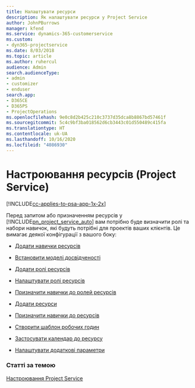 ```yaml
---
title: Налаштувати ресурси
description: Як налаштувати ресурси у Project Service
author: JohnPBurrows
manager: kfend
ms.service: dynamics-365-customerservice
ms.custom:
- dyn365-projectservice
ms.date: 8/03/2018
ms.topic: article
ms.author: ruhercul
audience: Admin
search.audienceType:
- admin
- customizer
- enduser
search.app:
- D365CE
- D365PS
- ProjectOperations
ms.openlocfilehash: 9e0c8d2b425c210c3737d35dca8b8867bd57461f
ms.sourcegitcommit: 5c4c9bf3ba018562d6cb3443c01d550489c415fa
ms.translationtype: HT
ms.contentlocale: uk-UA
ms.lasthandoff: 10/16/2020
ms.locfileid: "4086930"
---
```

# <a name="set-up-resources-project-service"></a>Настроювання ресурсів (Project Service)

[!INCLUDE[cc-applies-to-psa-app-1x-2x](../includes/cc-applies-to-psa-app-1x-2x.md)]

Перед запитом або призначенням ресурсів у [!INCLUDE[pn_project_service_auto](../includes/pn-project-service-auto.md)] вам потрібно буде визначити ролі та набори навичок, які будуть потрібні для проектів ваших клієнтів. Це вимагає деякої конфігурації з вашого боку:  
  
-   [Додати навички ресурсів](../psa/add-resource-skills.md)  
  
-   [Встановити моделі досвідченості](../psa/set-up-proficiency-models.md)  
  
-   [Додати ролі ресурсів](../psa/add-resource-roles.md)  
  
-   [Налаштувати ролі ресурсів](../psa/configure-resource-roles.md)  
  
-   [Призначити навички до ролей ресурсів](../psa/associate-skills-with-resource-roles.md)  
  
-   [Додати ресурси](../psa/add-resources.md)  
  
-   [Призначити навички до ресурсів](../psa/associate-skills-with-resources.md)  
  
-   [Створити шаблон робочих годин](../psa/create-work-hours-template.md)  
  
-   [Застосувати календар до ресурсу](../psa/apply-calendar-resource.md)  
  
-   [Налаштувати додаткові параметри](../psa/configure-additional-parameters-settings.md)  
  
### <a name="see-also"></a>Статті за темою  
 [Настроювання Project Service](../psa/configure.md)
